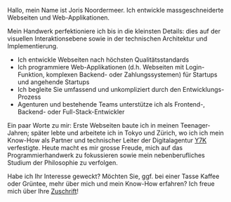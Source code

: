 Hallo, mein Name ist Joris Noordermeer. Ich entwickle massgeschneiderte Webseiten und Web-Applikationen.

Mein Handwerk perfektioniere ich bis in die kleinsten Details: dies auf der visuellen Interaktionsebene sowie in der technischen Architektur und Implementierung. 

- Ich entwickle Webseiten nach höchsten Qualitätsstandards
- Ich programmiere Web-Applikationen (d.h. Webseiten mit Login-Funktion, komplexen Backend- oder Zahlungssystemen) für Startups und angehende Startups
- Ich begleite Sie umfassend und unkompliziert durch den Entwicklungs-Prozess
- Agenturen und bestehende Teams unterstütze ich als Frontend-, Backend- oder Full-Stack-Entwickler

Ein paar Worte zu mir: Erste Webseiten baute ich in meinen Teenager-Jahren; später lebte und arbeitete ich in Tokyo und Zürich, wo ich ich mein Know-How als Partner und technischer Leiter der Digitalagentur [Y7K]() verfestigte. Heute macht es mir grosse Freude, mich auf das Programmierhandwerk zu fokussieren sowie mein nebenberufliches Studium der Philosophie zu verfolgen.

Habe ich Ihr Interesse geweckt? Möchten Sie, ggf. bei einer Tasse Kaffee oder Grüntee, mehr über mich und mein Know-How erfahren? Ich freue mich über Ihre [Zuschrift]()!
